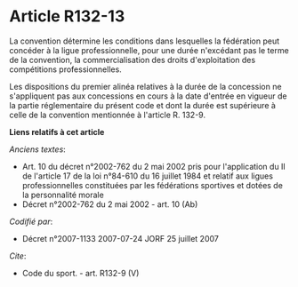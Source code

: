 # Article R132-13

La convention détermine les conditions dans lesquelles la fédération peut concéder à la ligue professionnelle, pour une durée
n'excédant pas le terme de la convention, la commercialisation des droits d'exploitation des compétitions professionnelles. 

Les dispositions du premier alinéa relatives à la durée de la concession ne s'appliquent pas aux concessions en cours à la
date d'entrée en vigueur de la partie réglementaire du présent code et dont la durée est supérieure à celle de la convention
mentionnée à l'article R. 132-9.

**Liens relatifs à cet article**

_Anciens textes_:

  - Art. 10 du décret n°2002-762 du 2 mai 2002 pris pour l'application du II de l'article 17 de la loi n°84-610 du 16 juillet 1984 et relatif aux ligues professionnelles constituées par les fédérations sportives et dotées de la personnalité morale
  - Décret n°2002-762 du 2 mai 2002 - art. 10 (Ab)

_Codifié par_:

  - Décret n°2007-1133 2007-07-24 JORF 25 juillet 2007

_Cite_:

  - Code du sport. - art. R132-9 (V)
